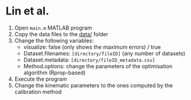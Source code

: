 # Lin et al.

1. Open `main.m` MATLAB program
2. Copy the data files to the [data/](https://github.com/sousarbarb/odometry-calibration/tree/main/data) folder
3. Change the following variables:
   - visualize: false (only shows the maximum errors) / true
   - Dataset.filenames: `[directory/fileID]` (any number of datasets)
   - Dataset.metadata: `[directory/fileID_metadata.csv]`
   - Method.options: change the parameters of the optimisation algorithm (Rprop-based)
4. Execute the program
5. Change the kinematic parameters to the ones computed by the calibration method
